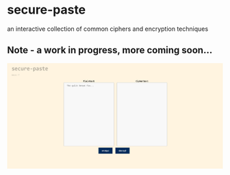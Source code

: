 # secure-paste

an interactive collection of common ciphers and encryption techniques
 
    

## Note - a work in progress, more coming soon...

![Fig.1](./assets/fig1.png)  
